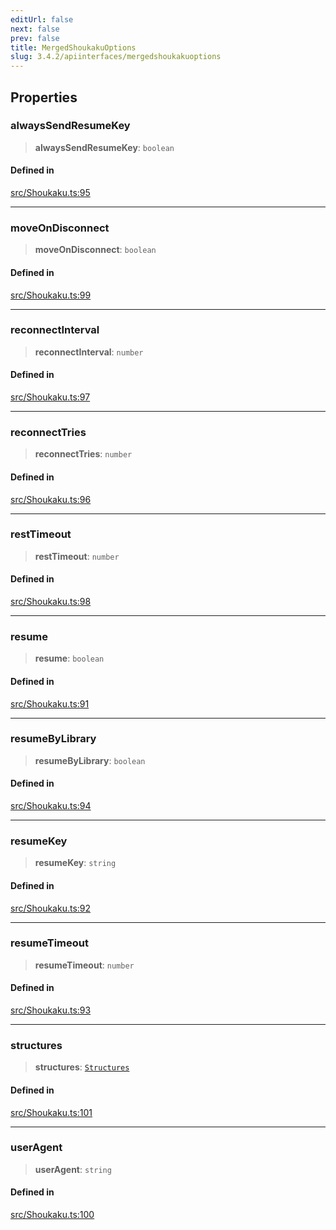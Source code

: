 ```yaml
---
editUrl: false
next: false
prev: false
title: MergedShoukakuOptions
slug: 3.4.2/apiinterfaces/mergedshoukakuoptions
---
```


## Properties

### alwaysSendResumeKey

> **alwaysSendResumeKey**: `boolean`

#### Defined in

[src/Shoukaku.ts:95](https://github.com/shipgirlproject/shoukaku/blob/e7d94081cabbda7327dc04e467a45fcda49c24f2/src/Shoukaku.ts#L95)

***

### moveOnDisconnect

> **moveOnDisconnect**: `boolean`

#### Defined in

[src/Shoukaku.ts:99](https://github.com/shipgirlproject/shoukaku/blob/e7d94081cabbda7327dc04e467a45fcda49c24f2/src/Shoukaku.ts#L99)

***

### reconnectInterval

> **reconnectInterval**: `number`

#### Defined in

[src/Shoukaku.ts:97](https://github.com/shipgirlproject/shoukaku/blob/e7d94081cabbda7327dc04e467a45fcda49c24f2/src/Shoukaku.ts#L97)

***

### reconnectTries

> **reconnectTries**: `number`

#### Defined in

[src/Shoukaku.ts:96](https://github.com/shipgirlproject/shoukaku/blob/e7d94081cabbda7327dc04e467a45fcda49c24f2/src/Shoukaku.ts#L96)

***

### restTimeout

> **restTimeout**: `number`

#### Defined in

[src/Shoukaku.ts:98](https://github.com/shipgirlproject/shoukaku/blob/e7d94081cabbda7327dc04e467a45fcda49c24f2/src/Shoukaku.ts#L98)

***

### resume

> **resume**: `boolean`

#### Defined in

[src/Shoukaku.ts:91](https://github.com/shipgirlproject/shoukaku/blob/e7d94081cabbda7327dc04e467a45fcda49c24f2/src/Shoukaku.ts#L91)

***

### resumeByLibrary

> **resumeByLibrary**: `boolean`

#### Defined in

[src/Shoukaku.ts:94](https://github.com/shipgirlproject/shoukaku/blob/e7d94081cabbda7327dc04e467a45fcda49c24f2/src/Shoukaku.ts#L94)

***

### resumeKey

> **resumeKey**: `string`

#### Defined in

[src/Shoukaku.ts:92](https://github.com/shipgirlproject/shoukaku/blob/e7d94081cabbda7327dc04e467a45fcda49c24f2/src/Shoukaku.ts#L92)

***

### resumeTimeout

> **resumeTimeout**: `number`

#### Defined in

[src/Shoukaku.ts:93](https://github.com/shipgirlproject/shoukaku/blob/e7d94081cabbda7327dc04e467a45fcda49c24f2/src/Shoukaku.ts#L93)

***

### structures

> **structures**: [`Structures`](/3.4.2/api/interfaces/structures/)

#### Defined in

[src/Shoukaku.ts:101](https://github.com/shipgirlproject/shoukaku/blob/e7d94081cabbda7327dc04e467a45fcda49c24f2/src/Shoukaku.ts#L101)

***

### userAgent

> **userAgent**: `string`

#### Defined in

[src/Shoukaku.ts:100](https://github.com/shipgirlproject/shoukaku/blob/e7d94081cabbda7327dc04e467a45fcda49c24f2/src/Shoukaku.ts#L100)
